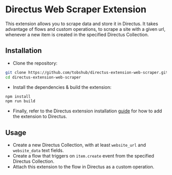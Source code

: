 # Directus Web Scraper Extension

This extension allows you to scrape data and store it in Directus.
It takes advantage of flows and custom operations, to scrape a site with a given url,
whenever a new item is created in the specified Directus Collection.

## Installation

- Clone the repository:

```sh
git clone https://github.com/tobshub/directus-extension-web-scraper.git
cd directus-extension-web-scraper
```

- Install the dependencies & build the extension:

```sh
npm install
npm run build
```

- Finally, refer to the Directus extension installation [guide](https://docs.directus.io/extensions/installing-extensions.html#installing-via-the-extensions-directory) for how to add the extension to Directus.

## Usage

- Create a new Directus Collection, with at least `website_url` and `website_data` text fields.
- Create a flow that triggers on `item.create` event from the specified Directus Collection.
- Attach this extension to the flow in Directus as a custom operation.
